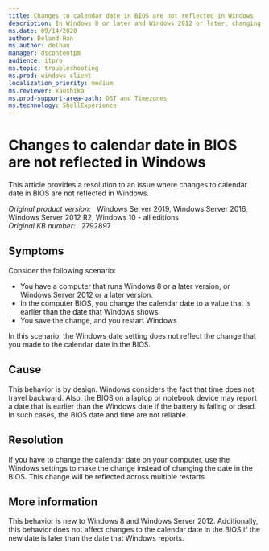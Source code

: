 ```yaml
---
title: Changes to calendar date in BIOS are not reflected in Windows
description: In Windows 8 or later and Windows 2012 or later, changing the date in the BIOS to a date earlier than the date shown in Windows does not change the date shown in Windows.
ms.date: 09/14/2020
author: Deland-Han
ms.author: delhan 
manager: dscontentpm
audience: itpro
ms.topic: troubleshooting
ms.prod: windows-client
localization_priority: medium
ms.reviewer: kaushika
ms.prod-support-area-path: DST and Timezones
ms.technology: ShellExperience
---
```

# Changes to calendar date in BIOS are not reflected in Windows

This article provides a resolution to an issue where changes to calendar date in BIOS are not reflected in Windows.

_Original product version:_ &nbsp; Windows Server 2019, Windows Server 2016, Windows Server 2012 R2, Windows 10 - all editions  
_Original KB number:_ &nbsp; 2792897

## Symptoms

Consider the following scenario:

- You have a computer that runs Windows 8 or a later version, or Windows Server 2012 or a later version.
- In the computer BIOS, you change the calendar date to a value that is earlier than the date that Windows shows.
- You save the change, and you restart Windows

In this scenario, the Windows date setting does not reflect the change that you made to the calendar date in the BIOS.

## Cause

This behavior is by design. Windows considers the fact that time does not travel backward. Also, the BIOS on a laptop or notebook device may report a date that is earlier than the Windows date if the battery is failing or dead. In such cases, the BIOS date and time are not reliable.

## Resolution

If you have to change the calendar date on your computer, use the Windows settings to make the change instead of changing the date in the BIOS. This change will be reflected across multiple restarts.

## More information

This behavior is new to Windows 8 and Windows Server 2012. Additionally, this behavior does not affect changes to the calendar date in the BIOS if the new date is later than the date that Windows reports.
